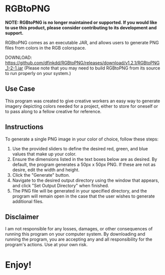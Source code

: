 RGBtoPNG
========

**NOTE: RGBtoPNG is no longer maintained or supported. If you would like to use this product, please consider contributing to its development and support.**

RGBtoPNG comes as an executable JAR, and allows users to generate PNG files from colors in the RGB colorspace.

DOWNLOAD: https://github.com/dfinkdd/RGBtoPNG/releases/download/v1.2.1/RGBtoPNG_1-2-1.jar
(Please note that you may need to build RGBtoPNG from its source to run properly on your system.)

## Use Case
This program was created to give creative workers an easy way to generate imagery depicting colors needed for a project, either to store for oneself or to pass along to a fellow creative for reference.

## Instructions
To generate a single PNG image in your color of choice, follow these steps:

1. Use the provided sliders to define the desired red, green, and blue values that make up your color.
2. Ensure the dimensions listed in the text boxes below are as desired. By default, the program generates a 50px x 50px PNG. If these are not as desire, edit the width and height.
3. Click the "Generate" button.
4. Navigate to the desired output directory using the window that appears, and click "Set Output Directory" when finished.
5. The PNG file will be generated in your specified directory, and the program will remain open in the case that the user wishes to generate additional files.

## Disclaimer
I am not responsible for any losses, damages, or other consequences of running this program on your computer system. By downloading and running the program, you are accepting any and all responsibility for the program's actions. Use at your own risk.

# Enjoy!
